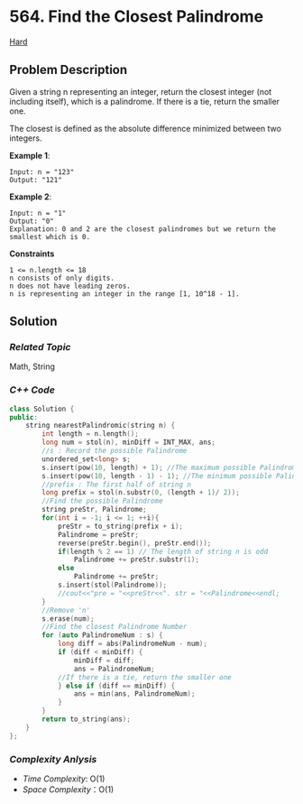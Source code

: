 # 564. Find the Closest Palindrome
[Hard](https://leetcode.com/problems/find-the-closest-palindrome/description/)

## Problem Description

Given a string n representing an integer, return the closest integer (not including itself), which is a palindrome. If there is a tie, return the smaller one.

The closest is defined as the absolute difference minimized between two integers.

**Example 1**:
```
Input: n = "123"
Output: "121"
```
**Example 2**:
```
Input: n = "1"
Output: "0"
Explanation: 0 and 2 are the closest palindromes but we return the smallest which is 0.
```

**Constraints**
```
1 <= n.length <= 18
n consists of only digits.
n does not have leading zeros.
n is representing an integer in the range [1, 10^18 - 1].
```

## Solution

### _Related Topic_
   Math, String

### _C++ Code_
```cpp
class Solution {
public:
    string nearestPalindromic(string n) {
        int length = n.length();
        long num = stol(n), minDiff = INT_MAX, ans;
        //s : Record the possible Palindrome
        unordered_set<long> s;
        s.insert(pow(10, length) + 1); //The maximum possible Palindrome closed to n
        s.insert(pow(10, length - 1) - 1); //The minimum possible Palindrome closed to n
        //prefix : The first half of string n
        long prefix = stol(n.substr(0, (length + 1)/ 2));
        //Find the possible Palindrome
        string preStr, Palindrome;
        for(int i = -1; i <= 1; ++i){
            preStr = to_string(prefix + i);
            Palindrome = preStr;
            reverse(preStr.begin(), preStr.end());
            if(length % 2 == 1) // The length of string n is odd
                Palindrome += preStr.substr(1);
            else
                Palindrome += preStr;
            s.insert(stol(Palindrome));
            //cout<<"pre = "<<preStr<<". str = "<<Palindrome<<endl;
        }
        //Remove 'n'
        s.erase(num);
        //Find the closest Palindrome Number
        for (auto PalindromeNum : s) {
            long diff = abs(PalindromeNum - num);
            if (diff < minDiff) {
                minDiff = diff;
                ans = PalindromeNum;
            //If there is a tie, return the smaller one
            } else if (diff == minDiff) {
                ans = min(ans, PalindromeNum);
            }
        }
        return to_string(ans);
    }
};
```

### _Complexity Anlysis_
- _Time Complexity_: O(1)
- _Space Complexity_：O(1)
